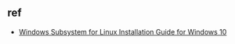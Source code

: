 ## ref
+ [Windows Subsystem for Linux Installation Guide for Windows 10](https://docs.microsoft.com/en-us/windows/wsl/install-win10)
